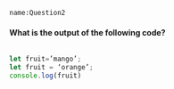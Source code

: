 ```ngMeta
name:Question2
```

#### What is the output of the following code?

```javascript

let fruit=’mango’;
let fruit = ‘orange’;
console.log(fruit)
 
```